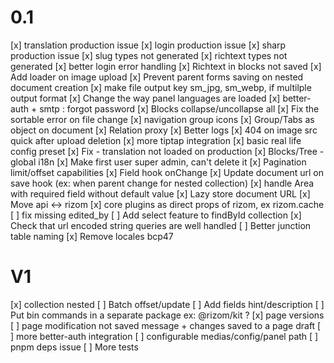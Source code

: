 # 0.1
[x] translation production issue
[x] login production issue
[x] sharp production issue
[x] slug types not generated
[x] richtext types not generated
[x] better login error handling
[x] Richtext in blocks not saved
[x] Add loader on image upload
[x] Prevent parent forms saving on nested document creation
[x] make file output key sm_jpg, sm_webp, if multilple output format
[x] Change the way panel languages are loaded
[x] better-auth + smtp : forgot password
[x] Blocks collapse/uncollapse all
[x] Fix the sortable error on file change
[x] navigation group icons
[x] Group/Tabs as object on document
[x] Relation proxy 
[x] Better logs
[x] 404 on image src quick after upload deletion
[x] more tiptap integration
[x] basic real life config preset
[x] Fix - translation not loaded on production
[x] Blocks/Tree - global i18n
[x] Make first user super admin, can't delete it 
[x] Pagination limit/offset capabilities
[x] Field hook onChange
[x] Update document url on save hook (ex: when parent change for nested collection)
[x] handle Area with required field without default value
[x] Lazy store document URL
[x] Move api <-> rizom
[x] core plugins as direct props of rizom, ex rizom.cache
[ ] fix missing edited_by
[ ] Add select feature to findById collection
[x] Check that url encoded string queries are well handled
[ ] Better junction table naming
[x] Remove locales bcp47

# V1
[x] collection nested
[ ] Batch offset/update
[ ] Add fields hint/description
[ ] Put bin commands in a separate package ex: @rizom/kit ?
[x] page versions
[ ] page modification not saved message + changes saved to a page draft
[ ] more better-auth integration
[ ] configurable medias/config/panel path
[ ] pnpm deps issue
[ ] More tests